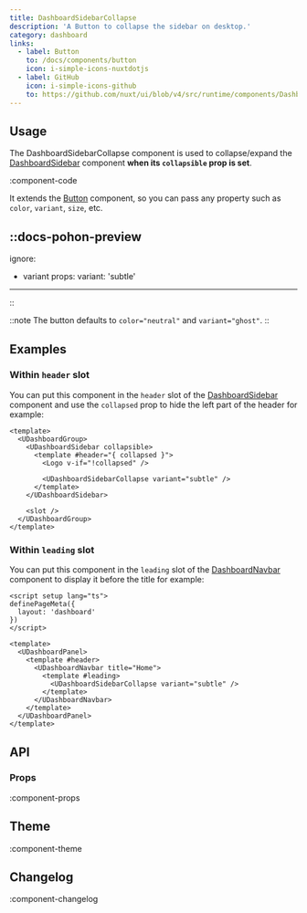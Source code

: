 ```yaml
---
title: DashboardSidebarCollapse
description: 'A Button to collapse the sidebar on desktop.'
category: dashboard
links:
  - label: Button
    to: /docs/components/button
    icon: i-simple-icons-nuxtdotjs
  - label: GitHub
    icon: i-simple-icons-github
    to: https://github.com/nuxt/ui/blob/v4/src/runtime/components/DashboardSidebarCollapse.vue
---
```


## Usage

The DashboardSidebarCollapse component is used to collapse/expand the [DashboardSidebar](/docs/components/dashboard-sidebar) component **when its `collapsible` prop is set**.

:component-code

It extends the [Button](/docs/components/button) component, so you can pass any property such as `color`, `variant`, `size`, etc.

::docs-pohon-preview
---
ignore:
  - variant
props:
  variant: 'subtle'
---
::

::note
The button defaults to `color="neutral"` and `variant="ghost"`.
::

## Examples

### Within `header` slot

You can put this component in the `header` slot of the [DashboardSidebar](/docs/components/dashboard-sidebar) component and use the `collapsed` prop to hide the left part of the header for example:

```vue [layouts/dashboard.vue]{4-8}
<template>
  <UDashboardGroup>
    <UDashboardSidebar collapsible>
      <template #header="{ collapsed }">
        <Logo v-if="!collapsed" />

        <UDashboardSidebarCollapse variant="subtle" />
      </template>
    </UDashboardSidebar>

    <slot />
  </UDashboardGroup>
</template>
```

### Within `leading` slot

You can put this component in the `leading` slot of the [DashboardNavbar](/docs/components/dashboard-navbar) component to display it before the title for example:

```vue [pages/index.vue]{11-13}
<script setup lang="ts">
definePageMeta({
  layout: 'dashboard'
})
</script>

<template>
  <UDashboardPanel>
    <template #header>
      <UDashboardNavbar title="Home">
        <template #leading>
          <UDashboardSidebarCollapse variant="subtle" />
        </template>
      </UDashboardNavbar>
    </template>
  </UDashboardPanel>
</template>
```

## API

### Props

:component-props

## Theme

:component-theme

## Changelog

:component-changelog
